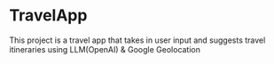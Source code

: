 # TravelApp
This project is a travel app that takes in user input and suggests travel itineraries using LLM(OpenAI) &amp; Google Geolocation
